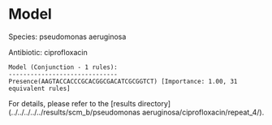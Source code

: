 
# Model

Species: pseudomonas aeruginosa

Antibiotic: ciprofloxacin

```
Model (Conjunction - 1 rules):
------------------------------
Presence(AAGTACCACCCGCACGGCGACATCGCGGTCT) [Importance: 1.00, 31 equivalent rules]

```

For details, please refer to the [results directory](../../../../../results/scm_b/pseudomonas aeruginosa/ciprofloxacin/repeat_4/).

